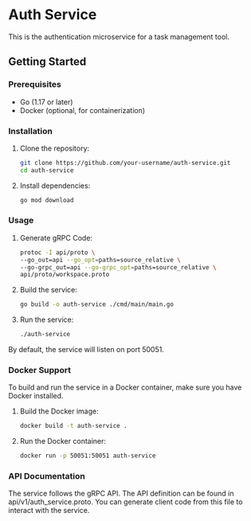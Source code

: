 # Auth Service

This is the authentication microservice for a task management tool.

## Getting Started

### Prerequisites

- Go (1.17 or later)
- Docker (optional, for containerization)

### Installation

1. Clone the repository:

    ```bash
    git clone https://github.com/your-username/auth-service.git
    cd auth-service
    ```
   
2. Install dependencies:

    ```bash
    go mod download
    ```

### Usage

1. Generate gRPC Code:

    ```bash
   protoc -I api/proto \
    --go_out=api --go_opt=paths=source_relative \
    --go-grpc_out=api --go-grpc_opt=paths=source_relative \
    api/proto/workspace.proto
    ```

2. Build the service:

    ```bash
    go build -o auth-service ./cmd/main/main.go
    ```

3. Run the service:

    ```bash
    ./auth-service
    ```

By default, the service will listen on port 50051.

### Docker Support

To build and run the service in a Docker container, make sure you have Docker installed.

1. Build the Docker image:

    ```bash
    docker build -t auth-service .
    ```

2. Run the Docker container:

    ```bash
    docker run -p 50051:50051 auth-service
    ```

### API Documentation

The service follows the gRPC API. The API definition can be found in api/v1/auth_service.proto. You can generate client code from this file to interact with the service.

